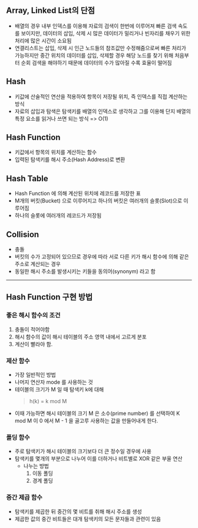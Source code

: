 ## Array, Linked List의 단점
- 배열의 경우 내부 인덱스를 이용해 자료의 검색이 한번에 이루어져 빠른 검색 속도를 보이지만, 데이터의 삽입, 삭제 시 많은 데이터가 밀리거나 빈자리를 채우기 위한 처리에 많은 시간이 소요됨
- 연결리스트는 삽입, 삭제 시 인근 노드들의 참조값만 수정해줌으로써 빠른 처리가 가능하지만 중간 위치의 데이터를 삽입, 삭제할 경우 해당 노드를 찾기 위해 처음부터 순회 검색을 해야하기 때문에 데이터의 수가 많아질 수록 효율이 떨어짐

## Hash
- 키값에 산술적인 연산을 적용하여 항목이 저장될 위치, 즉 인덱스를 직접 계산하는 방식
- 자료의 삽입과 탐색은 탐색키를 배열의 인덱스로 생각하고 그를 이용해 단지 배열의 특정 요소를 읽거나 쓰면 되는 방식 => O(1)

## Hash Function
- 키값에서 항목의 위치를 계산하는 함수
- 입력된 탐색키를 해시 주소(Hash Address)로 변환

## Hash Table
- Hash Function 에 의해 계산된 위치에 레코드를 저장한 표
- M개의 버킷(Bucket) 으로 이루어지고 하나의 버킷은 여러개의 슬롯(Slot)으로 이루어짐
- 하나의 슬롯에 여러개의 레코드가 저장됨

## Collision
- 충돌
- 버킷의 수가 고정되어 있으므로 경우에 따라 서로 다른 키가 해시 함수에 의해 같은 주소로 계산되는 경우
- 동일한 해시 주소를 발생시키는 키들을 동의어(synonym) 라고 함

---

## Hash Function 구현 방법

### 좋은 해시 함수의 조건

1. 충돌이 적어야함
2. 해시 함수의 값이 해시 테이블의 주소 영역 내에서 고르게 분포
3. 계산이 빨라야 함.

### 제산 함수
- 가장 일반적인 방법
- 나머지 연산자 mode 를 사용하는 것
- 테이블의 크기가 M 일 때 탐색키 k에 대해 
    > h(k) = k mod M
- 이때 가능하면 해시 테이블의 크기 M 은 소수(prime number) 를 선택하여 K mod M 이 0 에서 M - 1 을 골고루 사용하는 값을 만들어내게 한다.

### 폴딩 함수
- 주로 탐색키가 해시 테이블의 크기보다 더 큰 정수일 경우에 사용
- 탐색키를 몇개의 부분으로 나누어 이를 더하거나 비트별로 XOR 같은 부울 연산
  - 나누는 방법
      1. 이동 폴딩
      2. 경계 폴딩

### 중간 제곱 함수
- 탐색키를 제곱한 뒤 중간의 몇 비트를 취해 해시 주소를 생성
- 제곱한 값의 중간 비트들은 대개 탐색키의 모든 문자들과 관련이 있음



